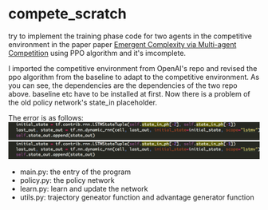 # compete_scratch
try to implement the training phase code for two agents in the competitive environment in the paper paper [Emergent Complexity via Multi-agent Competition](https://arxiv.org/abs/1710.03748) using PPO algorithm and it's imcomplete.

I imported the competitive environment from OpenAI's repo and revised the ppo algorithm from the baseline to adapt to the competitive environment. As you can see, the dependencies are the dependencies of the two repo above. baseline etc have to be installed at first. Now there is a problem of the old policy network's state_in placeholder.

The error is as follows:
<img src="https://github.com/Kelvinson/compete_scratch/blob/master/srcode.png">
<img src="https://github.com/Kelvinson/compete_scratch/blob/master/srcode.png">

- main.py: the entry of the program
- policy.py: the policy network
- learn.py: learn and update the network
- utils.py: trajectory geneator function and  advantage generator function
